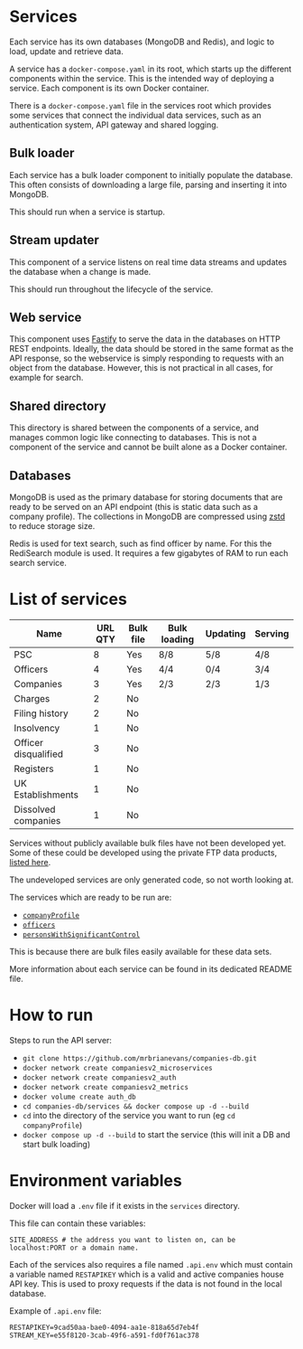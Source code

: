 # Services

Each service has its own databases (MongoDB and Redis), and logic to load, update and retrieve data.

A service has a `docker-compose.yaml` in its root, which starts up the different components within the service. 
This is the intended way of deploying a service. Each component is its own Docker container.

There is a `docker-compose.yaml` file in the services root which provides some services that connect the individual data services, 
such as an authentication system, API gateway and shared logging.

## Bulk loader
Each service has a bulk loader component to initially populate the database. 
This often consists of downloading a large file, parsing and inserting it into MongoDB. 

This should run when a service is startup.

## Stream updater
This component of a service listens on real time data streams and updates the database when a change is made. 

This should run throughout the lifecycle of the service.

## Web service
This component uses [Fastify](https://www.fastify.io/) to serve the data in the databases on HTTP REST endpoints. Ideally, the data should be stored in 
the same format as the API response, so the webservice is simply responding to requests with an object from the database. 
However, this is not practical in all cases, for example for search.

## Shared directory
This directory is shared between the components of a service, and manages common logic like connecting to databases.
This is not a component of the service and cannot be built alone as a Docker container.

## Databases
MongoDB is used as the primary database for storing documents that are ready to be served on an API endpoint (this is static data such as a company profile). 
The collections in MongoDB are compressed using [zstd](https://facebook.github.io/zstd/) to reduce storage size. 

Redis is used for text search, such as find officer by name. For this the RediSearch module is used. 
It requires a few gigabytes of RAM to run each search service.

# List of services

| Name                 | URL QTY | Bulk file | Bulk loading | Updating | Serving |
|----------------------|---------|-----------|--------------|----------|:--------|
| PSC                  | 8       | Yes       | 8/8          | 5/8      | 4/8     |
| Officers             | 4       | Yes       | 4/4          | 0/4      | 3/4     |
| Companies            | 3       | Yes       | 2/3          | 2/3      | 1/3     |
| Charges              | 2       | No        |              |          |         |
| Filing history       | 2       | No        |              |          |         |
| Insolvency           | 1       | No        |              |          |         |
| Officer disqualified | 3       | No        |              |          |         |
| Registers            | 1       | No        |              |          |         |
| UK Establishments    | 1       | No        |              |          |         |
| Dissolved companies  | 1       | No        |              |          |         |

Services without publicly available bulk files have not been developed yet. 
Some of these could be developed using the private FTP data products, [listed here](https://chguide.co.uk/bulk-data/bulk-products.html).

The undeveloped services are only generated code, so not worth looking at. 

The services which are ready to be run are:
 - [`companyProfile`](companyProfile/README.md)
 - [`officers`](officers)
 - [`personsWithSignificantControl`](personsWithSignificantControl)

This is because there are bulk files easily available for these data sets.

More information about each service can be found in its dedicated README file.

# How to run
Steps to run the API server:
 - `git clone https://github.com/mrbrianevans/companies-db.git`
 - `docker network create companiesv2_microservices`
 - `docker network create companiesv2_auth`
 - `docker network create companiesv2_metrics`
 - `docker volume create auth_db`
 - `cd companies-db/services && docker compose up -d --build`
- `cd` into the directory of the service you want to run (eg `cd companyProfile`)
- `docker compose up -d --build` to start the service (this will init a DB and start bulk loading)

# Environment variables
Docker will load a `.env` file if it exists in the `services` directory.

This file can contain these variables:
```
SITE_ADDRESS # the address you want to listen on, can be localhost:PORT or a domain name.
```

Each of the services also requires a file named `.api.env` which must contain a variable named `RESTAPIKEY` which is a valid and active companies house API key.
This is used to proxy requests if the data is not found in the local database.

Example of `.api.env` file:
```
RESTAPIKEY=9cad50aa-bae0-4094-aa1e-818a65d7eb4f
STREAM_KEY=e55f8120-3cab-49f6-a591-fd0f761ac378
```
